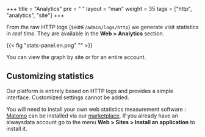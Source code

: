 +++
title = "Analytics"
pre = "<i class='fas fa-fw fa-chart-line'></i> "
layout = "man"
weight = 35
tags = ["http", "analytics", "site"]
+++

From the raw HTTP logs (`$HOME/admin/logs/http`) we generate visit statistics in *real time*. They are available in the **Web > Analytics** section.

{{< fig "stats-panel.en.png" "" >}}

You can view the graph by site or for an entire account.

## Customizing statistics

Our platform is entirely based on HTTP logs and provides a simple interface. Customized settings cannot be added.

You will need to install your own web statistics measurement software : [Matomo](https://matomo.org/) can be installed via our [marketplace](https://www.alwaysdata.com/en/marketplace/). If you already have an alwaysdata account go to the menu **Web > Sites > Install an application** to install it.
